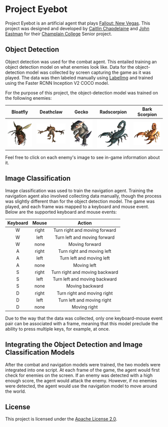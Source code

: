 # Project Eyebot
Project Eyebot is an artificial agent that plays [Fallout: New Vegas](https://fallout.fandom.com/wiki/Fallout:_New_Vegas). This project was designed and developed by [Caitlin Chapdelaine](https://www.linkedin.com/in/caitlin-chapdelaine-5a625516b/) and [John Eastman](https://www.linkedin.com/in/john-eastman-80a352136/) for their [Champlain College](https://www.champlain.edu/) Senior project.

## Object Detection
Object detection was used for the combat agent. This entailed training an object detection model on what enemies look like. Data for the object-detection model was collected by screen capturing the game as it was played. The data was then labeled manually using [LabelImg](https://github.com/tzutalin/labelImg) and trained using the Faster RCNN Inception V2 COCO model. 

For the purpose of this project, the object-detection model was trained on the following enemies:

| Bloatfly | Deathclaw | Gecko | Radscorpion | Bark Scorpion |
|:--------:|:---------:|:-----:|:-----------:|:-------------:|
| [![Bloatfly](https://github.com/johneastman/Project-Eyebot/blob/master/images/enemies/Bloatfly.png)](https://fallout.fandom.com/wiki/Bloatfly_(Fallout:_New_Vegas)) | [![Deathclaw](https://github.com/johneastman/Project-Eyebot/blob/master/images/enemies/Deathclaw.png)](https://fallout.fandom.com/wiki/Deathclaw_(Fallout:_New_Vegas)) | [![Gecko](https://github.com/johneastman/Project-Eyebot/blob/master/images/enemies/Gecko.png)](https://fallout.fandom.com/wiki/Gecko_(Fallout:_New_Vegas)) | [![Radscorpion](https://github.com/johneastman/Project-Eyebot/blob/master/images/enemies/Radscorpion.png)](https://fallout.fandom.com/wiki/Radscorpion_(Fallout:_New_Vegas)) | [![Bark Scorpion](https://github.com/johneastman/Project-Eyebot/blob/master/images/enemies/Scorpion.png)](https://fallout.fandom.com/wiki/Bark_scorpion) |

Feel free to click on each enemy's image to see in-game information about it.

## Image Classification
Image classification was used to train the navigation agent. Training the navigation agent also involved collecting data manually, though the process was slightly different than for the object detection model. The game was played, and each frame was mapped to a keyboard and mouse event. Below are the supported keyboard and mouse events:

| Keyboard | Mouse | Action |
|:--------:|:-----:|:------:|
| W | right | Turn right and moving forward |
| W | left  | Turn left and moving forward |
| W | none  | Moving forward |
| A | right | Turn right and moving left |
| A | left  | Turn left and moving left |
| A | none  | Moving left |
| S | right | Turn right and moving backward |
| S | left  | Turn left and moving backward |
| S | none  | Moving backward |
| D | right | Turn right and moving right |
| D | left  | Turn left and moving right |
| D | none  | Moving right |

Due to the way that the data was collected, only one keyboard-mouse event pair can be associated with a frame, meaning that this model preclude the ability to press multiple keys, for example, at once. 

## Integrating the Object Detection and Image Classification Models
After the combat and navigation models were trained, the two models were integrated into one script. At each frame of the game, the agent would first check for enemies on the screen. If an enemy was detected with a high enough score, the agent would attack the enemy. However, if no enemies were detected, the agent would use the navigation model to move around the world.

## License
This project is licensed under the [Apache License 2.0](https://github.com/johneastman/Project-Eyebot/blob/master/LICENSE).
